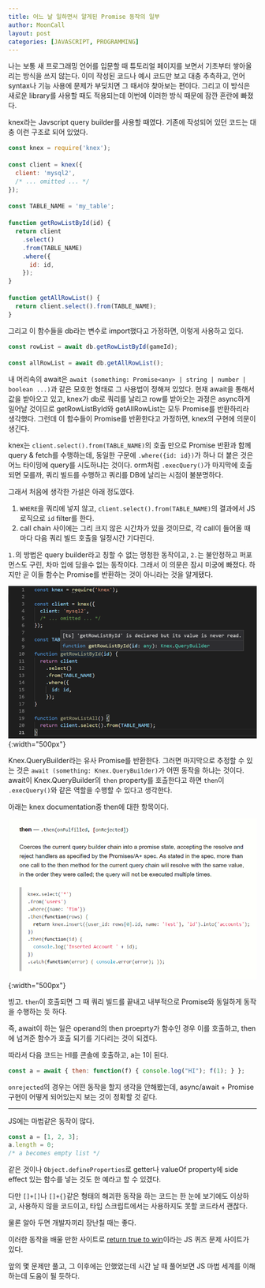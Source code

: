 ```yaml
---
title: 어느 날 일하면서 알게된 Promise 동작의 일부
author: MoonCall
layout: post
categories: [JAVASCRIPT, PROGRAMMING]
---
```


나는 보통 새 프로그래밍 언어를 입문할 때 튜토리얼 페이지를 보면서 기초부터 쌓아올리는 방식을 쓰지 않는다. 이미 작성된 코드나 예시 코드만 보고 대충 추측하고, 언어 syntax나 기능 사용에 문제가 부딪치면 그 때서야 찾아보는 편이다.
그리고 이 방식은 새로운 library를 사용할 때도 적용되는데 이번에 이러한 방식 때문에 잠깐 혼란에 빠졌다.

knex라는 Javscript query builder를 사용할 때였다.
기존에 작성되어 있던 코드는 대충 이런 구조로 되어 있었다.
```javascript
const knex = require('knex');

const client = knex({
  client: 'mysql2',
  /* ... omitted ... */
});

const TABLE_NAME = 'my_table';

function getRowListById(id) {
  return client
    .select()
    .from(TABLE_NAME)
    .where({
      id: id,
    });
}

function getAllRowList() {
  return client.select().from(TABLE_NAME);
}
```

그리고 이 함수들을 db라는 변수로 import했다고 가정하면, 이렇게 사용하고 있다.

```javascript
const rowList = await db.getRowListById(gameId);

const allRowList = await db.getAllRowList();
```

내 머리속의 await은 `await (something: Promise<any> | string | number | boolean ...)`과 같은 모호한 형태로 그 사용법이 정해져 있었다.
현재 await을 통해서 값을 받아오고 있고, knex가 db로 쿼리를 날리고 row를 받아오는 과정은 async하게 일어날 것이므로 getRowListById와 getAllRowList는 모두 Promise를 반환하리라 생각했다.
그런데 이 함수들이 Promise를 반환한다고 가정하면, knex의 구현에 의문이 생긴다.

knex는 `client.select().from(TABLE_NAME)`의 호출 만으로 Promise 반환과 함께 query & fetch를 수행하는데, 동일한 구문에 `.where({id: id})`가 하나 더 붙은 것은 어느 타이밍에 query를 시도하냐는 것이다.
orm처럼 `.execQuery()`가 마지막에 호출되면 모를까, 쿼리 빌드를 수행하고 쿼리를 DB에 날리는 시점이 불분명하다.

그래서 처음에 생각한 가설은 아래 정도였다.

1. `WHERE`을 쿼리에 넣지 않고, `client.select().from(TABLE_NAME)`의 결과에서 JS 로직으로 `id` filter를 한다.
2. call chain 사이에는 그리 크지 않은 시간차가 있을 것이므로, 각 call이 들어올 때마다 다음 쿼리 빌드 호출을 일정시간 기다린다.

`1.`의 방법은 query builder라고 칭할 수 없는 멍청한 동작이고, `2.`는 불안정하고 퍼포먼스도 구린, 차마 입에 담을수 없는 동작이다.
그래서 이 의문은 잠시 미궁에 빠졌다. 하지만 곧 이들 함수는 Promise를 반환하는 것이 아니라는 것을 알게됐다.

![Return type of getRowListById](/assets/images/getRowListByIdReturnType.png){:width="500px"}

Knex.QueryBuilder라는 유사 Promise를 반환한다. 그러면 마지막으로 추정할 수 있는 것은 `await (something: Knex.QueryBuilder)`가 어떤 동작을 하냐는 것이다.
await이 Knex.QueryBuilder의 `then` property를 호출한다고 하면 `then`이 `.execQuery()`와 같은 역할을 수행할 수 있다고 생각한다.

아래는 knex documentation중 then에 대한 항목이다.

![Knex Then Document](/assets/images/knexThenDocument.png){:width="500px"}

빙고. `then`이 호출되면 그 때 쿼리 빌드를 끝내고 내부적으로 Promise와 동일하게 동작을 수행하는 듯 하다.

즉, await이 하는 일은 operand의 then proeprty가 함수인 경우 이를 호출하고, then에 넘겨준 함수가 호출 되기를 기다리는 것이 되겠다.

따라서 다음 코드는 HI를 콘솔에 호출하고, a는 1이 된다.

```javascript
const a = await { then: function(f) { console.log("HI"); f(1); } };
```

`onrejected`의 경우는 어떤 동작을 할지 생각을 안해봤는데, async/await + Promise 구현이 어떻게 되어있는지 보는 것이 정확할 것 같다.

---

JS에는 마법같은 동작이 많다.

```javascript
const a = [1, 2, 3];
a.length = 0;
/* a becomes empty list */
```
같은 것이나 `Object.defineProperties`로 getter나 valueOf property에 side effect 있는 함수를 넣는 것도 한 예라고 할 수 있겠다.

다만 `[]+[]`나 `[]+{}`같은 형태의 해괴한 동작을 하는 코드는 한 눈에 보기에도 이상하고, 사용하지 않을 코드이고, 타입 스크립트에서는 사용하지도 못할 코드라서 괜찮다.

물론 알아 두면 개발자끼리 장난칠 때는 좋다.

이러한 동작을 배울 만한 사이트로 [return true to win](https://alf.nu/ReturnTrue)이라는 JS 퀴즈 문제 사이트가 있다.

앞의 몇 문제만 풀고, 그 이후에는 안했었는데 시간 날 때 풀어보면 JS 마법 세계를 이해하는데 도움이 될 듯하다.
